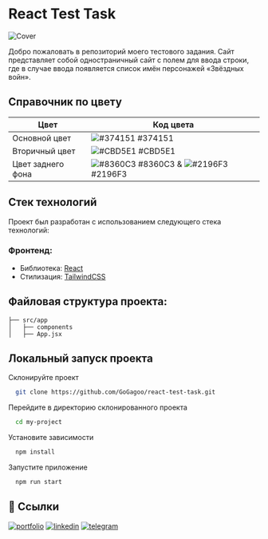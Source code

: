 # React Test Task

![Cover](https://i.postimg.cc/DZHHwS65/355shots-so.jpg) 

Добро пожаловать в репозиторий моего тестового задания. Сайт представляет собой одностраничный сайт с полем для ввода строки, где в случае ввода появляется список имён персонажей «Звёздных войн».


## Справочник по цвету
| Цвет             | Код цвета                                                                |
| ----------------- | ------------------------------------------------------------------ |
| Основной цвет | ![#374151](https://via.placeholder.com/10/374151?text=+) #374151 |
| Вторичный цвет | ![#CBD5E1](https://via.placeholder.com/10/CBD5E1?text=+) #CBD5E1 |
| Цвет заднего фона | ![#8360C3](https://via.placeholder.com/10/8360C3?text=+) #8360C3 & ![#2196F3](https://via.placeholder.com/10/2196f3?text=+) #2196F3 |



## Стек технологий

Проект был разработан с использованием следующего стека технологий:


### Фронтенд:

- Библиотека: [React](https://react.dev/)
- Стилизация: [TailwindCSS](https://tailwindcss.com/)



## Файловая структура проекта:

```
├── src/app
│   ├── components         
│   ├── App.jsx     
```


## Локальный запуск проекта

Склонируйте проект

```bash
  git clone https://github.com/GoGagoo/react-test-task.git
```

Перейдите в директорию склонированного проекта

```bash
  cd my-project
```

Установите зависимости

```bash
  npm install
```

Запустите приложение

```bash
  npm run start
```



## 🔗 Ссылки
[![portfolio](https://img.shields.io/badge/my_portfolio-000?style=for-the-badge&logo=ko-fi&logoColor=white)](https://gogagoo-portfolio.vercel.app/)
[![linkedin](https://img.shields.io/badge/linkedin-0A66C2?style=for-the-badge&logo=linkedin&logoColor=white)](https://www.linkedin.com/in/gagikantonyan/)
[![telegram](https://img.shields.io/badge/telegram-1DA1F2?style=for-the-badge&logo=telegram&logoColor=white)](https://t.me/doubleG_json)
